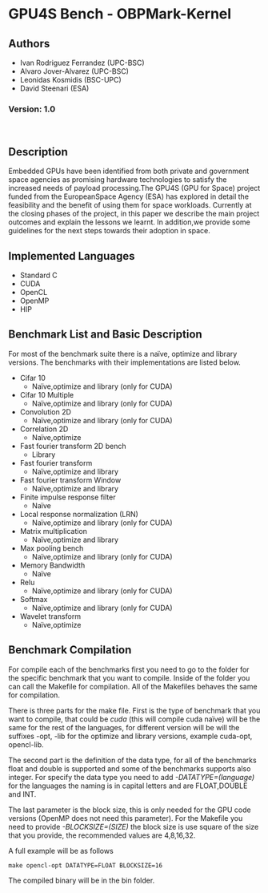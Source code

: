 # **GPU4S Bench - OBPMark-Kernel**
## **Authors**
- Ivan Rodriguez Ferrandez (UPC-BSC)
- Alvaro Jover-Alvarez (UPC-BSC)
- Leonidas Kosmidis (BSC-UPC)
- David Steenari (ESA)

### **Version: 1.0**  

<br/>

## **Description**
Embedded  GPUs  have  been  identified  from  both private  and  government  space  agencies  as  promising  hardware technologies to satisfy the increased needs of payload processing.The GPU4S (GPU for Space) project funded from the EuropeanSpace  Agency  (ESA)  has  explored  in  detail  the  feasibility  and the  benefit  of  using  them  for  space  workloads.  Currently  at  the closing phases of the project, in this paper we describe the main project outcomes and explain the lessons we learnt. In addition,we  provide  some  guidelines  for  the  next  steps  towards  their adoption  in  space.


## **Implemented Languages**
- Standard C
- CUDA
- OpenCL
- OpenMP
- HIP
  
## **Benchmark List and Basic Description**

For most of the benchmark suite there is a naïve, optimize and library versions. The benchmarks with their implementations are listed below.
- Cifar 10
  - Naïve,optimize and library (only for CUDA)
- Cifar 10 Multiple
  - Naïve,optimize and library (only for CUDA)
- Convolution 2D
  - Naïve,optimize and library (only for CUDA)
- Correlation 2D
  - Naïve,optimize
- Fast fourier transform 2D bench
  - Library
- Fast fourier transform
  - Naïve,optimize and library 
- Fast fourier transform Window
  - Naïve,optimize and library
- Finite impulse response filter
  - Naïve
- Local response normalization (LRN)
  - Naïve,optimize and library (only for CUDA)
- Matrix multiplication
  - Naïve,optimize and library
- Max pooling bench
  - Naïve,optimize and library (only for CUDA)
- Memory Bandwidth 
  - Naïve
- Relu
  - Naïve,optimize and library (only for CUDA)
- Softmax
  - Naïve,optimize and library (only for CUDA)
- Wavelet transform
  - Naïve,optimize


## **Benchmark Compilation**
For compile each of the benchmarks first you need to go to the folder for the specific benchmark that you want to compile.
Inside of the folder you can call the Makefile for compilation. All of the Makefiles behaves the same for compilation. 

There is three parts for the make file. 
First is the type of benchmark that you want to compile, that could be *cuda* (this will compile cuda naïve) will be the same for the rest of the languages, for different version will be will the suffixes -opt, -lib for the optimize and library versions, example cuda-opt, opencl-lib.

The second part is the definition of the data type, for all of the benchmarks float and double is supported and some of the benchmarks supports also integer. For specify the data type you need to add *-DATATYPE=(language)* for the languages the naming is in capital letters and are FLOAT,DOUBLE and INT. 

The last parameter is the block size, this is only needed for the GPU code versions (OpenMP does not need this parameter). For the Makefile you need to provide *-BLOCKSIZE=(SIZE)* the block size is use square of the size that you provide, the recommended values are 4,8,16,32.

A full example will be as follows

``` make opencl-opt DATATYPE=FLOAT BLOCKSIZE=16 ```

The compiled binary will be in the bin folder.

